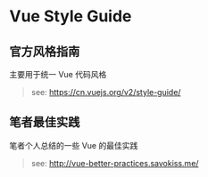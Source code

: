 # Vue Style Guide

## 官方风格指南

主要用于统一 Vue 代码风格

> see: <https://cn.vuejs.org/v2/style-guide/>


## 笔者最佳实践

笔者个人总结的一些 Vue 的最佳实践

> see: <http://vue-better-practices.savokiss.me/>